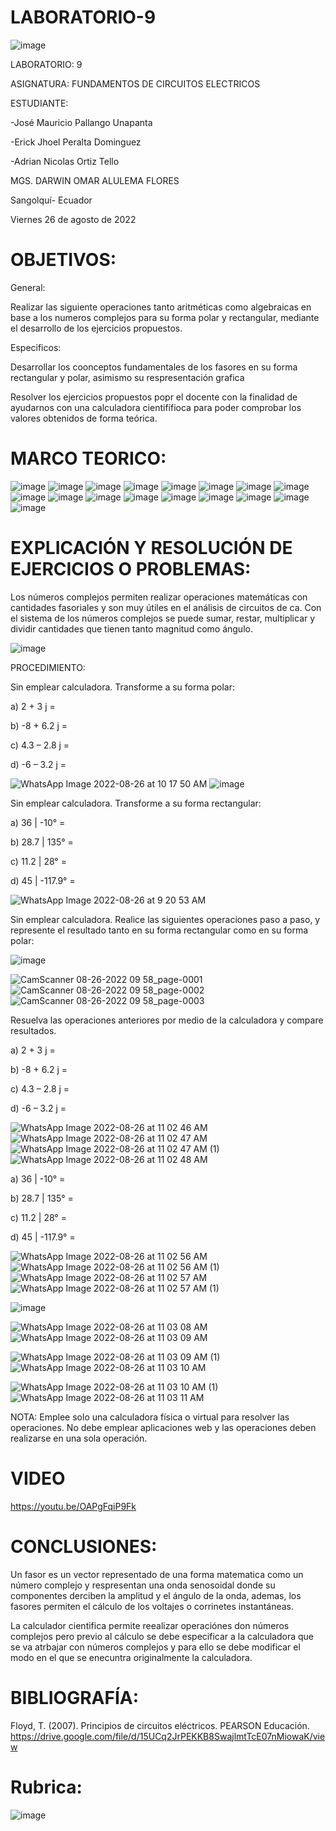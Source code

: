 # LABORATORIO-9

![image](https://user-images.githubusercontent.com/105695077/169195292-caeb0d12-8f66-4f08-bb58-2efffc44ccf5.png)




LABORATORIO: 9



ASIGNATURA: FUNDAMENTOS DE CIRCUITOS ELECTRICOS

ESTUDIANTE: 

-José Mauricio Pallango Unapanta

-Erick Jhoel Peralta Dominguez

-Adrian Nicolas Ortiz Tello 

MGS. DARWIN OMAR ALULEMA FLORES

Sangolquí- Ecuador

Viernes 26 de agosto de 2022

# OBJETIVOS:

General:

Realizar las siguiente operaciones tanto aritméticas como algebraicas en base a los numeros complejos para su forma polar y rectangular, mediante el desarrollo de los ejercicios propuestos.

Especificos:

Desarrollar los coonceptos fundamentales de los fasores en su forma rectangular y polar, asimismo su respresentación grafica

Resolver los ejercicios propuestos popr el docente con la finalidad de ayudarnos con una calculadora cientifífioca para poder comprobar los valores obtenidos de forma teórica.

# MARCO TEORICO:

![image](https://user-images.githubusercontent.com/105695077/186950976-efcd5fac-8cd9-48d4-aeaf-7c6fe90aa486.png)
![image](https://user-images.githubusercontent.com/105695077/186951017-912a56a3-0d94-4d14-b95d-153931ac49ea.png)
![image](https://user-images.githubusercontent.com/105695077/186951036-aa79076e-187f-470a-a1d7-464bc74fef81.png)
![image](https://user-images.githubusercontent.com/105695077/186951086-e150b9c1-2cd2-4a75-9fc8-8edf13694e56.png)
![image](https://user-images.githubusercontent.com/105695077/186951153-77cb6010-9d51-4702-80a7-f453e22c3dea.png)
![image](https://user-images.githubusercontent.com/105695077/186951171-badc8b32-2978-40d6-a188-88f341d8d967.png)
![image](https://user-images.githubusercontent.com/105695077/186951229-8e4c3e17-df51-4122-b230-f7f0a0bbe85f.png)
![image](https://user-images.githubusercontent.com/105695077/186951270-32496545-153f-4eca-b310-560df376446d.png)
![image](https://user-images.githubusercontent.com/105695077/186951303-7d0f5934-cfbc-4c3b-8989-d86f825d850d.png)
![image](https://user-images.githubusercontent.com/105695077/186951336-16752c1c-2aa8-468c-83bc-f02101316283.png)
![image](https://user-images.githubusercontent.com/105695077/186951486-0837e275-c79a-4bbc-b756-c9ac7e102c77.png)
![image](https://user-images.githubusercontent.com/105695077/186951551-e78ecc0e-2f7b-4c42-9394-8159d10c2c5e.png)
![image](https://user-images.githubusercontent.com/105695077/186951588-4e01321e-1d69-494e-baf8-602e15c017c3.png)
![image](https://user-images.githubusercontent.com/105695077/186951605-7aefb6c5-3d93-4935-8292-abaf4ee573ad.png)
![image](https://user-images.githubusercontent.com/105695077/186951633-3e417ef6-21ea-4b31-92c5-f501629fab2d.png)
![image](https://user-images.githubusercontent.com/105695077/186951713-e23732c3-3e5b-4800-837b-dfb4e1515053.png)
![image](https://user-images.githubusercontent.com/105695077/186951755-2f03d215-4873-4303-a70c-3531eb42972e.png)

# EXPLICACIÓN Y RESOLUCIÓN DE EJERCICIOS O PROBLEMAS:

Los números complejos permiten realizar operaciones matemáticas con
cantidades fasoriales y son muy útiles en el análisis de circuitos de ca. Con el sistema de
los números complejos se puede sumar, restar, multiplicar y dividir cantidades que tienen
tanto magnitud como ángulo.

![image](https://user-images.githubusercontent.com/105695077/186900660-2dbc849e-0da3-4d53-bcae-42fcaa4b857a.png)

PROCEDIMIENTO:

Sin emplear calculadora. Transforme a su forma polar:

a) 2 + 3 j =

b) -8 + 6.2 j =

c) 4.3 – 2.8 j =

d) -6 – 3.2 j =

![WhatsApp Image 2022-08-26 at 10 17 50 AM](https://user-images.githubusercontent.com/105695077/186946532-023fe7af-194d-4dab-9cd0-03e954d8c364.jpeg)
![image](https://user-images.githubusercontent.com/105695077/186946709-c87d2a38-ba07-4ce9-b9e8-e9fd29efa360.png)

Sin emplear calculadora. Transforme a su forma rectangular:

a) 36 | -10° =

b) 28.7 | 135° =

c) 11.2 | 28° =

d) 45 | -117.9° =

![WhatsApp Image 2022-08-26 at 9 20 53 AM](https://user-images.githubusercontent.com/105695077/186935337-72a5a979-01b7-4e74-9898-77122d159744.jpeg)


Sin emplear calculadora. Realice las siguientes operaciones paso a paso, y represente el resultado tanto en su forma rectangular como en su forma polar:

![image](https://user-images.githubusercontent.com/105695077/186901308-43e5cc07-0a84-4e25-a663-b0f32fb26797.png)

![CamScanner 08-26-2022 09 58_page-0001](https://user-images.githubusercontent.com/105695077/186935124-7b741180-be44-4a63-92ce-17f8719dcf7a.jpg)
![CamScanner 08-26-2022 09 58_page-0002](https://user-images.githubusercontent.com/105695077/186935176-0101beec-61a0-4782-8dc4-bb3d47401413.jpg)
![CamScanner 08-26-2022 09 58_page-0003](https://user-images.githubusercontent.com/105695077/186935197-c814e87c-5e2a-462d-a9ff-44cb75e4cfd8.jpg)

Resuelva las operaciones anteriores por medio de la calculadora y compare
resultados.

a) 2 + 3 j =

b) -8 + 6.2 j =

c) 4.3 – 2.8 j =

d) -6 – 3.2 j =

![WhatsApp Image 2022-08-26 at 11 02 46 AM](https://user-images.githubusercontent.com/105695077/186946925-86c11e12-059b-43ea-b547-7e79a2c7ba7c.jpeg)
![WhatsApp Image 2022-08-26 at 11 02 47 AM](https://user-images.githubusercontent.com/105695077/186946977-8b328cb1-796e-4f1f-9443-154024e7bde4.jpeg)
![WhatsApp Image 2022-08-26 at 11 02 47 AM (1)](https://user-images.githubusercontent.com/105695077/186947013-6671bf46-de23-44c7-b7be-cf82c01c0598.jpeg)
![WhatsApp Image 2022-08-26 at 11 02 48 AM](https://user-images.githubusercontent.com/105695077/186947054-bc3493c3-c466-49e0-bd24-55b114e1ea75.jpeg)

a) 36 | -10° =

b) 28.7 | 135° =

c) 11.2 | 28° =

d) 45 | -117.9° =

![WhatsApp Image 2022-08-26 at 11 02 56 AM](https://user-images.githubusercontent.com/105695077/186947161-158445f1-faa7-49d3-9c77-9f6880a693c0.jpeg)
![WhatsApp Image 2022-08-26 at 11 02 56 AM (1)](https://user-images.githubusercontent.com/105695077/186947182-43b773e9-46f2-406c-b249-b0f12286899e.jpeg)
![WhatsApp Image 2022-08-26 at 11 02 57 AM](https://user-images.githubusercontent.com/105695077/186947208-2a632efd-e196-4ed1-8a42-d2bbeec66e86.jpeg)
![WhatsApp Image 2022-08-26 at 11 02 57 AM (1)](https://user-images.githubusercontent.com/105695077/186947253-a3e29a79-dc9d-48c7-8423-e660a14562d5.jpeg)

![image](https://user-images.githubusercontent.com/105695077/186901308-43e5cc07-0a84-4e25-a663-b0f32fb26797.png)

![WhatsApp Image 2022-08-26 at 11 03 08 AM](https://user-images.githubusercontent.com/105695077/186947359-42c50ce3-1207-4f84-8f20-b96e39aa3df4.jpeg)
![WhatsApp Image 2022-08-26 at 11 03 09 AM](https://user-images.githubusercontent.com/105695077/186947387-3e9c05f8-08b0-4a00-936d-ac9401a27a8f.jpeg)

![WhatsApp Image 2022-08-26 at 11 03 09 AM (1)](https://user-images.githubusercontent.com/105695077/186947409-c6ed5d59-aae8-46cf-b2b9-4eee7e0a9cb1.jpeg)
![WhatsApp Image 2022-08-26 at 11 03 10 AM](https://user-images.githubusercontent.com/105695077/186947446-0717999e-37f7-4e05-a331-85a4f7016882.jpeg)

![WhatsApp Image 2022-08-26 at 11 03 10 AM (1)](https://user-images.githubusercontent.com/105695077/186947479-96195e9d-bc14-4368-821d-5ef7ab1a58ca.jpeg)
![WhatsApp Image 2022-08-26 at 11 03 11 AM](https://user-images.githubusercontent.com/105695077/186947516-1b28c18f-993a-4701-8b66-1510d646e32a.jpeg)

NOTA: Emplee solo una calculadora física o virtual para resolver las operaciones. No debe emplear aplicaciones web y las operaciones deben realizarse en una sola operación.

# VIDEO

https://youtu.be/OAPgFqiP9Fk

# CONCLUSIONES:

Un fasor es un vector representado de una forma matematica como un número complejo y respresentan una onda senosoidal donde su componentes derciben la amplitud y el ángulo de la onda, ademas, los fasores permiten el cálculo de los voltajes o corrinetes instantáneas.

La calculador cientifica permite reealizar operaciónes don números complejos pero previo al cálculo se debe especificar a la calculadora que se va atrbajar con números complejos y para ello se debe modificar el modo en el que se enecuntra originalmente la calculadora.

# BIBLIOGRAFÍA:

Floyd, T. (2007). Principios de circuitos eléctricos. PEARSON Educación. https://drive.google.com/file/d/15UCq2JrPEKKB8SwajlmtTcE07nMiowaK/view

# Rubrica:

![image](https://user-images.githubusercontent.com/105695077/169549221-6a6d7d81-301f-4ae6-adad-f0a59a65b83e.png)


